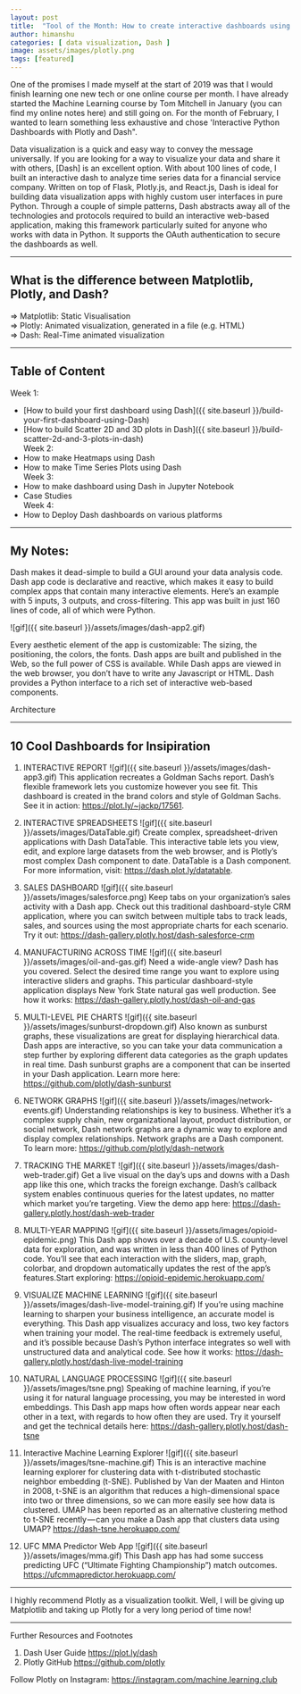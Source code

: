```yaml
---
layout: post
title:  "Tool of the Month: How to create interactive dashboards using Dash by Plotly?"
author: himanshu
categories: [ data visualization, Dash ]
image: assets/images/plotly.png
tags: [featured]
---
```

One of the promises I made myself at the start of 2019 was that I would finish learning one new tech or one online course per month. I have already started the Machine Learning course by Tom Mitchell in January (you can find my online notes here) and still going on. For the month of February, I wanted to learn something less exhaustive and chose 'Interactive Python Dashboards with Plotly and Dash".

Data visualization is a quick and easy way to convey the message universally. If you are looking for a way to visualize your data and share it with others, [Dash] is an excellent option. With about 100 lines of code, I built an interactive dash to analyze time series data for a financial service company. Written on top of Flask, Plotly.js, and React.js, Dash is ideal for building data visualization apps with highly custom user interfaces in pure Python. Through a couple of simple patterns, Dash abstracts away all of the technologies and protocols required to build an interactive web-based application, making this framework particularly suited for anyone who works with data in Python. It supports the OAuth authentication to secure the dashboards as well.

---

## What is the difference between Matplotlib, Plotly, and Dash?
=> Matplotlib: Static Visualisation <br>
=> Plotly: Animated visualization, generated in a file (e.g. HTML) <br>
=> Dash: Real-Time animated visualization <br>

---

## Table of Content
Week 1:
- [How to build your first dashboard using Dash]({{ site.baseurl }}/build-your-first-dashboard-using-Dash)
- [How to build Scatter 2D and 3D plots in Dash]({{ site.baseurl }}/build-scatter-2d-and-3-plots-in-dash) <br>
Week 2:
- How to make Heatmaps using Dash
- How to make Time Series Plots using Dash <br>
Week 3:
- How to make dashboard using Dash in Jupyter Notebook
- Case Studies <br>
Week 4:
- How to Deploy Dash dashboards on various platforms

---

## My Notes:
Dash makes it dead-simple to build a GUI around your data analysis code. Dash app code is declarative and reactive, which makes it easy to build complex apps that contain many interactive elements. Here’s an example with 5 inputs, 3 outputs, and cross-filtering. This app was built in just 160 lines of code, all of which were Python.

![gif]({{ site.baseurl }}/assets/images/dash-app2.gif)

Every aesthetic element of the app is customizable: The sizing, the positioning, the colors, the fonts. Dash apps are built and published in the Web, so the full power of CSS is available. While Dash apps are viewed in the web browser, you don’t have to write any Javascript or HTML. Dash provides a Python interface to a rich set of interactive web-based components.

Architecture


---

## 10 Cool Dashboards for Insipiration

1. INTERACTIVE REPORT
![gif]({{ site.baseurl }}/assets/images/dash-app3.gif)
This application recreates a Goldman Sachs report. Dash’s flexible framework lets you customize however you see fit. This dashboard is created in the brand colors and style of Goldman Sachs. See it in action: https://plot.ly/~jackp/17561.

2. INTERACTIVE SPREADSHEETS
![gif]({{ site.baseurl }}/assets/images/DataTable.gif)
Create complex, spreadsheet-driven applications with Dash DataTable. This interactive table lets you view, edit, and explore large datasets from the web browser, and is Plotly’s most complex Dash component to date. DataTable is a Dash component. For more information, visit: https://dash.plot.ly/datatable.

3. SALES DASHBOARD
![gif]({{ site.baseurl }}/assets/images/salesforce.png)
Keep tabs on your organization’s sales activity with a Dash app. Check out this traditional dashboard-style CRM application, where you can switch between multiple tabs to track leads, sales, and sources using the most appropriate charts for each scenario. Try it out: https://dash-gallery.plotly.host/dash-salesforce-crm

4. MANUFACTURING ACROSS TIME
![gif]({{ site.baseurl }}/assets/images/oil-and-gas.gif)
Need a wide-angle view? Dash has you covered. Select the desired time range you want to explore using interactive sliders and graphs. This particular dashboard-style application displays New York State natural gas well production. See how it works: https://dash-gallery.plotly.host/dash-oil-and-gas

5. MULTI-LEVEL PIE CHARTS
![gif]({{ site.baseurl }}/assets/images/sunburst-dropdown.gif)
Also known as sunburst graphs, these visualizations are great for displaying hierarchical data. Dash apps are interactive, so you can take your data communication a step further by exploring different data categories as the graph updates in real time. Dash sunburst graphs are a component that can be inserted in your Dash application. Learn more here: https://github.com/plotly/dash-sunburst

6. NETWORK GRAPHS
![gif]({{ site.baseurl }}/assets/images/network-events.gif)
Understanding relationships is key to business. Whether it’s a complex supply chain, new organizational layout, product distribution, or social network, Dash network graphs are a dynamic way to explore and display complex relationships. Network graphs are a Dash component. To learn more: https://github.com/plotly/dash-network

7. TRACKING THE MARKET
![gif]({{ site.baseurl }}/assets/images/dash-web-trader.gif)
Get a live visual on the day’s ups and downs with a Dash app like this one, which tracks the foreign exchange. Dash’s callback system enables continuous queries for the latest updates, no matter which market you’re targeting. View the demo app here: https://dash-gallery.plotly.host/dash-web-trader

8. MULTI-YEAR MAPPING
![gif]({{ site.baseurl }}/assets/images/opioid-epidemic.png)
This Dash app shows over a decade of U.S. county-level data for exploration, and was written in less than 400 lines of Python code. You’ll see that each interaction with the sliders, map, graph, colorbar, and dropdown automatically updates the rest of the app’s features.Start exploring: https://opioid-epidemic.herokuapp.com/

9. VISUALIZE MACHINE LEARNING
![gif]({{ site.baseurl }}/assets/images/dash-live-model-training.gif)
If you’re using machine learning to sharpen your business intelligence, an accurate model is everything. This Dash app visualizes accuracy and loss, two key factors when training your model. The real-time feedback is extremely useful, and it’s possible because Dash’s Python interface integrates so well with unstructured data and analytical code. See how it works: https://dash-gallery.plotly.host/dash-live-model-training

10. NATURAL LANGUAGE PROCESSING
![gif]({{ site.baseurl }}/assets/images/tsne.png)
Speaking of machine learning, if you’re using it for natural language processing, you may be interested in word embeddings. This Dash app maps how often words appear near each other in a text, with regards to how often they are used. Try it yourself and get the technical details here: https://dash-gallery.plotly.host/dash-tsne

11. Interactive Machine Learning Explorer
![gif]({{ site.baseurl }}/assets/images/tsne-machine.gif)
This is an interactive machine learning explorer for clustering data with t-distributed stochastic neighbor embedding (t-SNE). Published by Van der Maaten and Hinton in 2008, t-SNE is an algorithm that reduces a high-dimensional space into two or three dimensions, so we can more easily see how data is clustered. UMAP has been reported as an alternative clustering method to t-SNE recently — can you make a Dash app that clusters data using UMAP? https://dash-tsne.herokuapp.com/

12. UFC MMA Predictor Web App
![gif]({{ site.baseurl }}/assets/images/mma.gif)
This Dash app has had some success predicting UFC (“Ultimate Fighting Championship”) match outcomes. https://ufcmmapredictor.herokuapp.com/

---

I highly recommend Plotly as a visualization toolkit. Well, I will be giving up Matplotlib and taking up Plotly for a very long period of time now!

---

Further Resources and Footnotes
1. Dash User Guide https://plot.ly/dash
2. Plotly GitHub https://github.com/plotly

Follow Plotly on Instagram: https://instagram.com/machine.learning.club 
